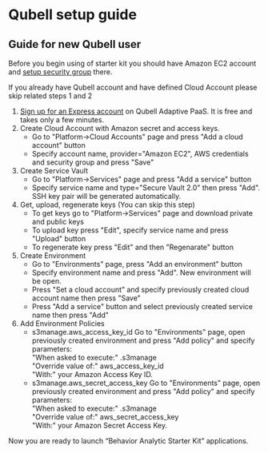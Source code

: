 Qubell setup guide
==================

Guide for new Qubell user
-------------------------
Before you begin using of starter kit you should have Amazon EC2 account and [setup security group](http://docs.aws.amazon.com/AWSEC2/latest/UserGuide/using-network-security.html#adding-security-group-rule) there.

If you already have Qubell account and have defined Cloud Account please skip related steps 1 and 2

1. [Sign up for an Express account](http://qubell.com/sign-up/) on Qubell Adaptive PaaS. It is free and takes only a few minutes.
2. Create Cloud Account with Amazon secret and access keys.
    - Go to "Platform->Cloud Accounts" page and press "Add a cloud account" button
    - Specify account name, provider="Amazon EC2", AWS credentials and security group and press "Save"
3. Create Service Vault
    - Go to "Platform->Services" page and press "Add a service" button
    - Specify service name and type="Secure Vault 2.0" then press "Add". SSH key pair will be generated automatically.
4. Get, upload, regenerate keys (You can skip this step)
    - To get keys go to "Platform->Services" page and download private and public keys
    - To upload key press "Edit", specify service name and press "Upload" button
    - To regenerate key press "Edit" and then "Regenarate" button
5. Create Environment
    - Go to "Environments" page, press "Add an environment" button
    - Specify environment name and press "Add". New environment will be open.
    - Press "Set a cloud account" and specify previously created cloud account name then press "Save"
    - Press "Add a service" button and select previously created service name then press "Add"
6. Add Environment Policies     
    - s3manage.aws_access_key_id
        Go to "Environments" page, open previously created environment and press "Add policy" and specify parameters:<br>
            "When asked to execute:" .s3manage<br>
            "Override value of:" aws_access_key_id<br>
            "With:" your Amazon Access Key ID.
    - s3manage.aws_secret_access_key
        Go to "Environments" page, open previously created environment and press "Add policy" and specify parameters:<br>
            "When asked to execute:" .s3manage<br>
            "Override value of:" aws_secret_access_key<br>
            "With:" your Amazon Secret Access Key.

Now you are ready to launch “Behavior Analytic Starter Kit” applications.
